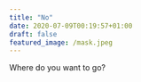 ```yaml
---
title: "No"
date: 2020-07-09T00:19:57+01:00
draft: false
featured_image: /mask.jpeg
---
```


Where do you want to go?